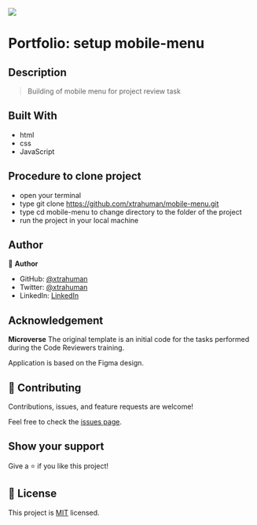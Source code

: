 ![](https://img.shields.io/badge/Microverse-blueviolet)

# Portfolio: setup mobile-menu

## Description
> Building of mobile menu for project review task
 

## Built With

- html
- css
- JavaScript

## Procedure to clone project
- open your terminal
- type git clone https://github.com/xtrahuman/mobile-menu.git
- type cd mobile-menu to change directory to the folder of the project
- run the project in your local machine

## Author

👤 **Author**

- GitHub: [@xtrahuman](https://github.com/xtrahuman)
- Twitter: [@xtrahuman](https://twitter.com/xtrahuman)
- LinkedIn: [LinkedIn](https://linkedin.com/in/tochukwu-okpara-449528197)

## Acknowledgement

**Microverse**
The original template is an initial code for the tasks performed during the Code Reviewers training.

Application is based on the Figma design.


## 🤝 Contributing

Contributions, issues, and feature requests are welcome!

Feel free to check the [issues page](../../issues/).

## Show your support

Give a ⭐️ if you like this project!


## 📝 License

This project is [MIT](./MIT.md) licensed.

